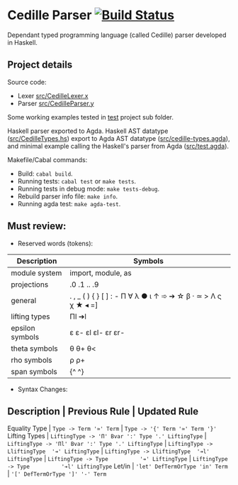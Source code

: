# Cedille Parser [![Build Status](https://travis-ci.org/ernius/cedilleparser.svg?branch=master)](https://travis-ci.org/ernius/cedilleparser)

Dependant typed programming language (called Cedille) parser developed in Haskell.

## Project details

Source code:
 * Lexer  [src/CedilleLexer.x](src/CedilleLexer.x)
 * Parser [src/CedilleParser.y](src/CedilleParser.y)

Some working examples tested in [test](test) project sub folder.

Haskell parser exported to Agda. Haskell AST datatype ([src/CedilleTypes.hs](src/CedilleTypes.agda)) export to Agda AST datatype ([src/cedille-types.agda](src/cedille-types.agda)), and minimal example calling the Haskell's parser from Agda ([src/test.agda](src/test.agda)).

Makefile/Cabal commands:
 * Build: `cabal build`.
 * Running tests: `cabal test` or `make tests`.
 * Running tests in debug mode: `make tests-debug`.
 * Rebuild parser info file: `make info`.
 * Running agda test: `make agda-test`.



## Must review:

* Reserved words (tokens): 

Description	          | Symbols
----------------------|----------
module system         | import, module, as
projections           | .0 .1 .. .9
general               | . , _ ( ) { } [ ] : - Π ∀ λ ● ι ↑ ➾ ➔ ☆ β · ≃ > Λ ς χ ★ ◂ =]
lifting types         | Πl ➔l
epsilon symbols       | ε ε- εl εl- εr εr-
theta symbols         | θ θ+ θ<
rho symbols           | ρ ρ+
span symbols          | {^ ^}
   
* Syntax Changes: 

Description   | Previous Rule                                                 | Updated Rule
-----------------------------------------------------------------------------------------------
Equality Type | `Type -> Term '≃' Term`                                    | `Type -> '{' Term '≃' Term '}'`
Lifting Types |	`LiftingType -> 'Π' Bvar ':' Type '.' LiftingType`     | `LiftingType -> 'Πl' Bvar ':' Type '.' LiftingType`
              | `LiftingType -> LliftingType  '➔' LiftingType`         | `LiftingType -> LliftingType  '➔l' LiftingType`
              | `LiftingType -> Type          '➔' LiftingType`         | `LiftingType -> Type          '➔l' LiftingType`
Let/in        |	`'let' DefTermOrType 'in' Term`                          | `'[' DefTermOrType ']' '-' Term`
